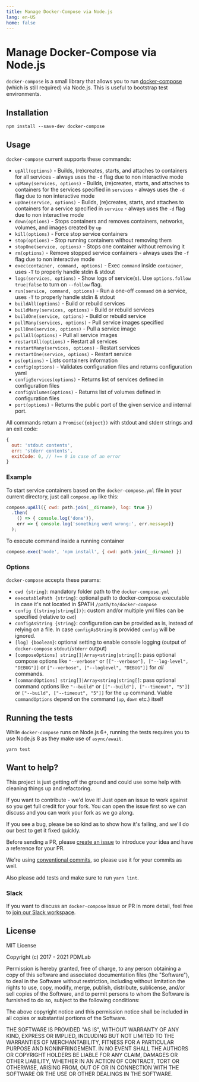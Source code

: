 ```yaml
---
title: Manage Docker-Compose via Node.js
lang: en-US
home: false
---
```

# Manage Docker-Compose via Node.js

`docker-compose` is a small library that allows you to run [docker-compose](https://docs.docker.com/compose/) (which is still required) via Node.js. This is useful to bootstrap test environments.

## Installation

```
npm install --save-dev docker-compose
```

## Usage

`docker-compose` current supports these commands:

* `upAll(options)` - Builds, (re)creates, starts, and attaches to containers for all services - always uses the `-d` flag due to non interactive mode
* `upMany(services, options)` - Builds, (re)creates, starts, and attaches to containers for the services specified in `services` - always uses the `-d` flag due to non interactive mode
* `upOne(service, options)` - Builds, (re)creates, starts, and attaches to containers for a service specified in `service` - always uses the `-d` flag due to non interactive mode
* `down(options)` - Stops containers and removes containers, networks, volumes, and images created by `up`
* `kill(options)` - Force stop service containers
* `stop(options)` - Stop running containers without removing them
* `stopOne(service, options)` - Stops one container without removing it
* `rm(options)` - Remove stopped service containers - always uses the `-f` flag due to non interactive mode
* `exec(container, command, options)` - Exec `command` inside `container`, uses `-T` to properly handle stdin & stdout
* `logs(services, options)` - Show logs of service(s). Use `options.follow` `true|false` to turn on `--follow` flag.
* `run(service, command, options)` - Run a one-off `command` on a service, uses `-T` to properly handle stdin & stdout
* `buildAll(options)` - Build or rebuild services
* `buildMany(services, options)` - Build or rebuild services
* `buildOne(service, options)` - Build or rebuild service
* `pullMany(services, options)` - Pull service images specified
* `pullOne(service, options)` - Pull a service image
* `pullAll(options)` - Pull all service images
* `restartAll(options)` - Restart all services
* `restartMany(services, options)` - Restart services
* `restartOne(service, options)` - Restart service
* `ps(options)` - Lists containers information
* `config(options)` - Validates configuration files and returns configuration yaml
* `configServices(options)` - Returns list of services defined in configuration files
* `configVolumes(options)` - Returns list of volumes defined in configuration files
* `port(options)` - Returns the public port of the given service and internal port. 

All commands return a `Promise({object})` with stdout and stderr strings and an exit code:
```javascript
{
  out: 'stdout contents',
  err: 'stderr contents',
  exitCode: 0, // !== 0 in case of an error
}
```

### Example

To start service containers based on the `docker-compose.yml` file in your current directory, just call `compose.up` like this:

```javascript
compose.upAll({ cwd: path.join(__dirname), log: true })
  .then(
    () => { console.log('done')},
    err => { console.log('something went wrong:', err.message)}
  );
```

To execute command inside a running container
```javascript
compose.exec('node', 'npm install', { cwd: path.join(__dirname) })
```

### Options

`docker-compose` accepts these params:

* `cwd {string}`: mandatory folder path to the `docker-compose.yml`
* `executablePath {string}`: optional path to docker-compose executable in case it's not located in $PATH `/path/to/docker-compose`
* `config {(string|string[])}`: custom and/or multiple yml files can be specified (relative to `cwd`)
* `configAsString {string}`: configuration can be provided as is, instead of relying on a file. In case `configAsString` is provided `config` will be ignored.
* `[log] {boolean}`:  optional setting to enable console logging (output of `docker-compose` `stdout`/`stderr` output)
* `[composeOptions] string[]|Array<string|string[]`: pass optional compose options like `"--verbose"` or `[["--verbose"], ["--log-level", "DEBUG"]]` or `["--verbose", ["--loglevel", "DEBUG"]]` for *all* commands.
* `[commandOptions] string[]|Array<string|string[]`: pass optional command options like `"--build"` or `[["--build"], ["--timeout", "5"]]` or `["--build", ["--timeout", "5"]]` for the `up` command. Viable `commandOptions` depend on the command (`up`, `down` etc.) itself

## Running the tests

While `docker-compose` runs on Node.js 6+, running the tests requires you to use Node.js 8 as they make use of `async/await`.

```
yarn test
```

## Want to help?

This project is just getting off the ground and could use some help with cleaning things up and refactoring.

If you want to contribute - we'd love it! Just open an issue to work against so you get full credit for your fork. You can open the issue first so we can discuss and you can work your fork as we go along.

If you see a bug, please be so kind as to show how it's failing, and we'll do our best to get it fixed quickly.

Before sending a PR, please [create an issue](https://github.com/PDMLab/docker-compose/issues/new) to introduce your idea and have a reference for your PR.

We're using [conventional commits](https://www.conventionalcommits.org), so please use it for your commits as well.

Also please add tests and make sure to run `yarn lint`.

### Slack

If you want to discuss an `docker-compose` issue or PR in more detail, feel free to [join our Slack workspace](https://join.slack.com/t/pdmlab-oss/shared_invite/enQtNjEyMjQ0MDY3NTczLTg1ZDc0YjQxMGE3MTcyYTdkODU1YjFmMTBiODE2ZTZiNDFkNjc1MWE4OTE4NWY0Y2YyMWYzYmNhZGY0NDAyYWY).

## License

MIT License

Copyright (c) 2017 - 2021 PDMLab

Permission is hereby granted, free of charge, to any person obtaining a copy
of this software and associated documentation files (the "Software"), to deal
in the Software without restriction, including without limitation the rights
to use, copy, modify, merge, publish, distribute, sublicense, and/or sell
copies of the Software, and to permit persons to whom the Software is
furnished to do so, subject to the following conditions:

The above copyright notice and this permission notice shall be included in all
copies or substantial portions of the Software.

THE SOFTWARE IS PROVIDED "AS IS", WITHOUT WARRANTY OF ANY KIND, EXPRESS OR
IMPLIED, INCLUDING BUT NOT LIMITED TO THE WARRANTIES OF MERCHANTABILITY,
FITNESS FOR A PARTICULAR PURPOSE AND NONINFRINGEMENT. IN NO EVENT SHALL THE
AUTHORS OR COPYRIGHT HOLDERS BE LIABLE FOR ANY CLAIM, DAMAGES OR OTHER
LIABILITY, WHETHER IN AN ACTION OF CONTRACT, TORT OR OTHERWISE, ARISING FROM,
OUT OF OR IN CONNECTION WITH THE SOFTWARE OR THE USE OR OTHER DEALINGS IN THE
SOFTWARE.

